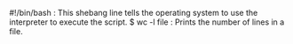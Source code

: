#!/bin/bash :
This shebang line tells the operating system to use the interpreter to execute the script.
$ wc -l file :
Prints the number of lines in a file.
